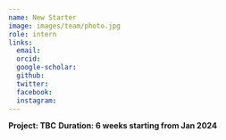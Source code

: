 ```yaml
---
name: New Starter
image: images/team/photo.jpg
role: intern
links:
  email:
  orcid:
  google-scholar:
  github:
  twitter:
  facebook:
  instagram: 
---
```


<strong>Project: TBC</strong>
<strong>Duration: 6 weeks starting from Jan 2024</strong>
